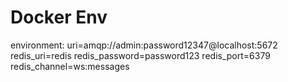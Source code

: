 # Docker Env

environment:
      uri=amqp://admin:password12347@localhost:5672
      redis_uri=redis
      redis_password=password123
      redis_port=6379
      redis_channel=ws:messages
      